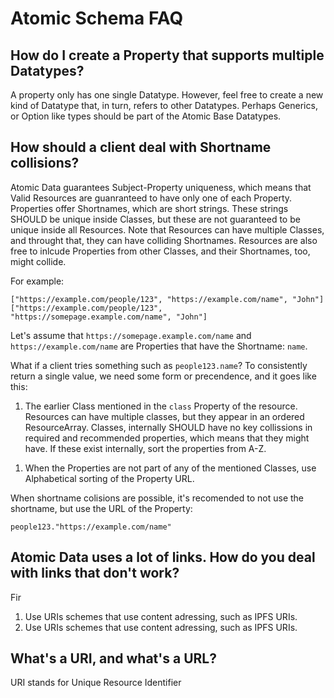 # Atomic Schema FAQ

## How do I create a Property that supports multiple Datatypes?

A property only has one single Datatype.
However, feel free to create a new kind of Datatype that, in turn, refers to other Datatypes.
Perhaps Generics, or Option like types should be part of the Atomic Base Datatypes.

## How should a client deal with Shortname collisions?

Atomic Data guarantees Subject-Property uniqueness, which means that Valid Resources are guanranteed to have only one of each Property.
Properties offer Shortnames, which are short strings.
These strings SHOULD be unique inside Classes, but these are not guaranteed to be unique inside all Resources.
Note that Resources can have multiple Classes, and throught that, they can have colliding Shortnames.
Resources are also free to inlcude Properties from other Classes, and their Shortnames, too, might collide.

For example:

```ndjson
["https://example.com/people/123", "https://example.com/name", "John"]
["https://example.com/people/123", "https://somepage.example.com/name", "John"]
```

Let's assume that `https://somepage.example.com/name` and `https://example.com/name` are Properties that have the Shortname: `name`.

What if a client tries something such as `people123.name`?
To consistently return a single value, we need some form or precendence, and it goes like this:

1. The earlier Class mentioned in the `class` Property of the resource. Resources can have multiple classes, but they appear in an ordered ResourceArray. Classes, internally SHOULD have no key collissions in required and recommended properties, which means that they might have. If these exist internally, sort the properties from A-Z.
<!-- This  -->
1. When the Properties are not part of any of the mentioned Classes, use Alphabetical sorting of the Property URL.

When shortname colisions are possible, it's recomended to not use the shortname, but use the URL of the Property:

```
people123."https://example.com/name"
```

## Atomic Data uses a lot of links. How do you deal with links that don't work?

Fir

1. Use URIs schemes that use content adressing, such as IPFS URIs.
1. Use URIs schemes that use content adressing, such as IPFS URIs.

## What's a URI, and what's a URL?

URI stands for Unique Resource Identifier

